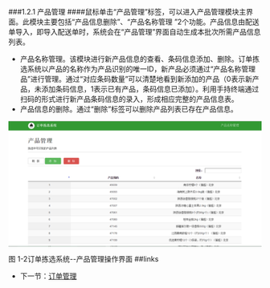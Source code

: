###1.2.1 产品管理
####鼠标单击“产品管理”标签，可以进入产品管理模块主界面。此模块主要包括“产品信息删除”、“产品名称管理 ”2个功能。产品信息由配送单导入，即导入配送单时，系统会在“产品管理”界面自动生成本批次所需产品信息列表。
- 产品名称管理。该模块进行新产品信息的查看、条码信息添加、删除。订单拣选系统以产品的名称作为产品识别的唯一ID，新产品必须通过“产品名称管理品”进行管理。通过“对应条码数量”可以清楚地看到新添加的产品（0表示新产品，未添加条码信息，1表示已有产品，条码信息已添加）。利用手持终端通过扫码的形式进行新产品条码信息的录入，形成相应完整的产品信息表。 
- 产品信息的删除。通过“删除”标签可以删除产品列表已存在产品信息。
<img src="images/产品管理.png"  alt = "图 1-2订单拣选系统--产品管理操作界面" align=center />

 图 1-2订单拣选系统--产品管理操作界面
##links
+ 下一节：[订单管理](1.2.2.markdown)